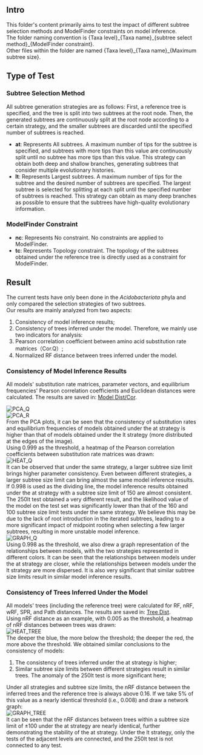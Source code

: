 ## Intro
This folder's content primarily aims to test the impact of different subtree selection methods and ModelFinder constraints on model inference.  
The folder naming convention is {Taxa level}\_{Taxa name}\_{subtree select method}\_{ModelFinder constraint}.  
Other files within the folder are named {Taxa level}\_{Taxa name}\_{Maximum subtree size}.  

## Type of Test
### Subtree Selection Method
All subtree generation strategies are as follows: First, a reference tree is specified, and the tree is split into two subtrees at the root node. Then, the generated subtrees are continuously split at the root node according to a certain strategy, and the smaller subtrees are discarded until the specified number of subtrees is reached.
- **at**: Represents All subtrees. A maximum number of tips for the subtree is specified, and subtrees with more tips than this value are continuously split until no subtree has more tips than this value. This strategy can obtain both deep and shallow branches, generating subtrees that consider multiple evolutionary histories.
- **lt**: Represents Largest subtrees. A maximum number of tips for the subtree and the desired number of subtrees are specified. The largest subtree is selected for splitting at each split until the specified number of subtrees is reached. This strategy can obtain as many deep branches as possible to ensure that the subtrees have high-quality evolutionary information.

### ModelFinder Constraint
- **nc**: Represents No constraint. No constraints are applied to ModelFinder.
- **tc**: Represents Topology constraint. The topology of the subtrees obtained under the reference tree is directly used as a constraint for ModelFinder.

## Result
The current tests have only been done in the *Acidobacteriota* phyla and only compared the selection strategies of two subtrees.  
Our results are mainly analyzed from two aspects: 
1. Consistency of model inference results; 
2. Consistency of trees inferred under the model. 
Therefore, we mainly use two indicators for analysis: 
1. Pearson correlation coefficient between amino acid substitution rate matrices（Cor.Q）; 
2. Normalized RF distance between trees inferred under the model.

### Consistency of Model Inference Results
All models' substitution rate matrices, parameter vectors, and equilibrium frequencies' Pearson correlation coefficients and Euclidean distances were calculated. The results are saved in: [Model Dist/Cor](./p__Acidobacteriota/trained_models_dist.csv).  

![PCA_Q](./p__Acidobacteriota/PCA_Q_trained.png)  
![PCA_R](./p__Acidobacteriota/PCA_F_trained.png)  
From the PCA plots, it can be seen that the consistency of substitution rates and equilibrium frequencies of models obtained under the at strategy is higher than that of models obtained under the lt strategy (more distributed at the edges of the image).  
Using 0.999 as the threshold, a heatmap of the Pearson correlation coefficients between substitution rate matrices was drawn:  
![HEAT_Q](./p__Acidobacteriota/model_cor_heatmap.png)  
It can be observed that under the same strategy, a larger subtree size limit brings higher parameter consistency. Even between different strategies, a larger subtree size limit can bring almost the same model inference results. If 0.998 is used as the dividing line, the model inference results obtained under the at strategy with a subtree size limit of 150 are almost consistent. The 250lt test obtained a very different result, and the likelihood value of the model on the test set was significantly lower than that of the 160 and 100 subtree size limit tests under the same strategy. We believe this may be due to the lack of root introduction in the iterated subtrees, leading to a more significant impact of midpoint rooting when selecting a few larger subtrees, resulting in more unstable model inference.  
![GRAPH_Q](./p__Acidobacteriota/model_cor_graph.png)  
Using 0.998 as the threshold, we also drew a graph representation of the relationships between models, with the two strategies represented in different colors. It can be seen that the relationships between models under the at strategy are closer, while the relationships between models under the lt strategy are more dispersed. It is also very significant that similar subtree size limits result in similar model inference results.  

### Consistency of Trees Inferred Under the Model
All models' trees (including the reference tree) were calculated for RF, nRF, wRF, SPR, and Path distances. The results are saved in: [Tree Dist](./p__Acidobacteriota/tree_pairwise_compare.csv).  
Using nRF distance as an example, with 0.005 as the threshold, a heatmap of nRF distances between trees was drawn:  
![HEAT_TREE](./p__Acidobacteriota/tree_nRF_heatmap.png)  
The deeper the blue, the more below the threshold; the deeper the red, the more above the threshold. We obtained similar conclusions to the consistency of models: 
1. The consistency of trees inferred under the at strategy is higher;
2. Similar subtree size limits between different strategies result in similar trees. The anomaly of the 250lt test is more significant here;

Under all strategies and subtree size limits, the nRF distance between the inferred trees and the reference tree is always above 0.16. If we take 5% of this value as a nearly identical threshold (i.e., 0.008) and draw a network graph:  
![GRAPH_TREE](./p__Acidobacteriota/tree_nRF_graph.png)  
It can be seen that the nRF distances between trees within a subtree size limit of ±100 under the at strategy are nearly identical, further demonstrating the stability of the at strategy. Under the lt strategy, only the tests of the adjacent levels are connected, and the 250lt test is not connected to any test.  